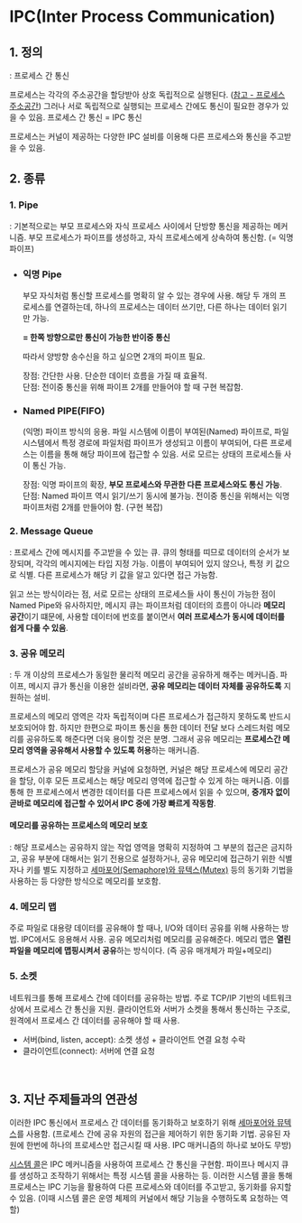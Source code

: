 # IPC(Inter Process Communication)

## 1. 정의

: 프로세스 간 통신

프로세스는 각각의 주소공간을 할당받아 상호 독립적으로 실행된다. ([참고 - 프로세스 주소공간](https://github.com/harriet221/Teckit_I9_study/blob/main/week02_11.02-11.08/week02_%EC%9C%A4%EC%84%9C%EC%A0%95-%ED%94%84%EB%A1%9C%EC%84%B8%EC%8A%A4_%EC%A3%BC%EC%86%8C%EA%B3%B5%EA%B0%84.md))
그러나 서로 독립적으로 실행되는 프로세스 간에도 통신이 필요한 경우가 있을 수 있음. 프로세스 간 통신 = IPC 통신

프로세스는 커널이 제공하는 다양한 IPC 설비를 이용해 다른 프로세스와 통신을 주고받을 수 있음.

## 2. 종류

### 1. Pipe

: 기본적으로는 부모 프로세스와 자식 프로세스 사이에서 단방향 통신을 제공하는 메커니즘. 부모 프로세스가 파이프를 생성하고, 자식 프로세스에게 상속하여 통신함. (= 익명 파이프)

- ### 익명 Pipe

  부모 자식처럼 통신할 프로세스를 명확히 알 수 있는 경우에 사용. 해당 두 개의 프로세스를 연결하는데, 하나의 프로세스는 데이터 쓰기만, 다른 하나는 데이터 읽기만 가능.

  **= 한쪽 방향으로만 통신이 가능한 반이중 통신**

  따라서 양방향 송수신을 하고 싶으면 2개의 파이프 필요.

  장점: 간단한 사용. 단순한 데이터 흐름을 가질 때 효율적.<br>
  단점: 전이중 통신을 위해 파이프 2개를 만들어야 할 때 구현 복잡함.

- ### Named PIPE(FIFO)

  (익명) 파이프 방식의 응용. 파일 시스템에 이름이 부여된(Named) 파이프로, 파일 시스템에서 특정 경로에 파일처럼 파이프가 생성되고 이름이 부여되어, 다른 프로세스는 이름을 통해 해당 파이프에 접근할 수 있음. 서로 모르는 상태의 프로세스들 사이 통신 가능.

  장점: 익명 파이프의 확장, **부모 프로세스와 무관한 다른 프로세스와도 통신 가능**.<br>
  단점: Named 파이프 역시 읽기/쓰기 동시에 불가능. 전이중 통신을 위해서는 익명 파이프처럼 2개를 만들어야 함. (구현 복잡)

### 2. Message Queue

: 프로세스 간에 메시지를 주고받을 수 있는 큐. 큐의 형태를 띠므로 데이터의 순서가 보장되며, 각각의 메시지에는 타입 지정 가능. 이름이 부여되어 있지 않으나, 특정 키 값으로 식별. 다른 프로세스가 해당 키 값을 알고 있다면 접근 가능함.

읽고 쓰는 방식이라는 점, 서로 모르는 상태의 프로세스들 사이 통신이 가능한 점이 Named Pipe와 유사하지만, 메시지 큐는 파이프처럼 데이터의 흐름이 아니라 **메모리 공간**이기 떄문에, 사용할 데이터에 번호를 붙이면서 **여러 프로세스가 동시에 데이터를 쉽게 다룰 수 있음**.

### 3. 공유 메모리

: 두 개 이상의 프로세스가 동일한 물리적 메모리 공간을 공유하게 해주는 메커니즘. 파이프, 메시지 큐가 통신을 이용한 설비라면, **공유 메모리는 데이터 자체를 공유하도록** 지원하는 설비.

프로세스의 메모리 영역은 각자 독립적이며 다른 프로세스가 접근하지 못하도록 반드시 보호되어야 함. 하지만 한편으로 파이프 통신을 통한 데이터 전달 보다 스레드처럼 메모리를 공유하도록 해준다면 더욱 용이할 것은 분명. 그래서 공유 메모리는 **프로세스간 메모리 영역을 공유해서 사용할 수 있도록 허용**하는 매커니즘.

프로세스가 공유 메모리 할당을 커널에 요청하면, 커널은 해당 프로세스에 메모리 공간을 할당, 이후 모든 프로세스는 해당 메모리 영역에 접근할 수 있게 하는 매커니즘. 이를 통해 한 프로세스에서 변경한 데이터를 다른 프로세스에서 읽을 수 있으며, **중개자 없이 곧바로 메모리에 접근할 수 있어서 IPC 중에 가장 빠르게 작동함**.

#### 메모리를 공유하는 프로세스의 메모리 보호

: 해당 프로세스는 공유하지 않는 작업 영역을 명확히 지정하여 그 부분의 접근은 금지하고, 공유 부분에 대해서는 읽기 전용으로 설정하거나, 공유 메모리에 접근하기 위한 식별자나 키를 별도 지정하고 [세마포어(Semaphore)와 뮤텍스(Mutex)](https://github.com/harriet221/Teckit_I9_study/blob/main/week02_11.02-11.08/week02_%EA%B8%88%EC%A2%85%EC%9D%80_Mutex_Semaphore.md) 등의 동기화 기법을 사용하는 등 다양한 방식으로 메모리를 보호함.

### 4. 메모리 맵

주로 파일로 대용량 데이터를 공유해야 할 때나, I/O와 데이터 공유를 위해 사용하는 방법. IPC에서도 응용해서 사용. 공유 메모리처럼 메모리를 공유해준다. 메모리 맵은 **열린 파일을 메모리에 맵핑시켜서 공유**하는 방식이다. (즉 공유 매개체가 파일+메모리)

### 5. 소켓

네트워크를 통해 프로세스 간에 데이터를 공유하는 방법. 주로 TCP/IP 기반의 네트워크 상에서 프로세스 간 통신을 지원. 클라이언트와 서버가 소켓을 통해서 통신하는 구조로, 원격에서 프로세스 간 데이터를 공유해야 할 때 사용.

- 서버(bind, listen, accept): 소켓 생성 + 클라이언트 연결 요청 수락
- 클라이언트(connect): 서버에 연결 요청

<br>

## 3. 지난 주제들과의 연관성

이러한 IPC 통신에서 프로세스 간 데이터를 동기화하고 보호하기 위해 [세마포어와 뮤텍스](https://github.com/harriet221/Teckit_I9_study/blob/main/week02_11.02-11.08/week02_%EA%B8%88%EC%A2%85%EC%9D%80_Mutex_Semaphore.md)를 사용함. (프로세스 간에 공유 자원의 접근을 제어하기 위한 동기화 기법. 공유된 자원에 한번에 하나의 프로세스만 접근시킬 때 사용. IPC 매커니즘의 하나로 보아도 무방)

[시스템 콜](https://github.com/harriet221/Teckit_I9_study/blob/main/week03_11.09-11.15/week03_%EC%9C%A4%EC%84%9C%EC%A0%95-%EC%8B%9C%EC%8A%A4%ED%85%9C%EC%BD%9C.md)은 IPC 메커니즘을 사용하여 프로세스 간 통신을 구현함. 파이프나 메시지 큐를 생성하고 조작하기 위해서는 특정 시스템 콜을 사용하는 등. 이러한 시스템 콜을 통해 프로세스는 IPC 기능을 활용하여 다른 프로세스와 데이터를 주고받고, 동기화를 유지할 수 있음. (이때 시스템 콜은 운영 체제의 커널에서 해당 기능을 수행하도록 요청하는 역할)
